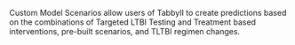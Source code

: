 Custom Model Scenarios allow users of TabbyII to create predictions based on the
combinations of Targeted LTBI Testing and Treatment based interventions,
pre-built scenarios, and TLTBI regimen changes.
